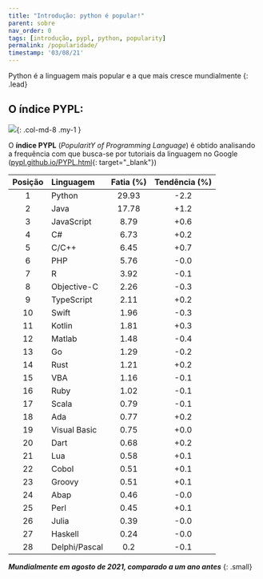 ```yaml
---
title: "Introdução: python é popular!"
parent: sobre
nav_order: 0
tags: [introdução, pypl, python, popularity]
permalink: /popularidade/
timestamp: '03/08/21'
---
```


Python é a linguagem mais popular e a que mais cresce mundialmente
{: .lead}

## O índice PYPL:

![]({{site.baseurl}}/assets/images/pypl.png){: .col-md-8 .my-1 }

O **índice PYPL** (*PopularitY of Programming Language*) é obtido analisando a frequência com que busca-se por tutoriais da linguagem no Google ([pypl.github.io/PYPL.html](http://pypl.github.io/PYPL.html){: target="\_blank"})

| Posição	| Linguagem |	Fatia (%)	| Tendência (%) |
|:-------:|:--------- |:-----:|:---------:|
| 1 | Python |          29.93  | -2.2  |
| 2 | Java |          17.78  | +1.2  |
| 3 | JavaScript |          8.79  | +0.6  |
| 4 | C# |          6.73  | +0.2  |
| 5 | C/C++ |          6.45  | +0.7  |
| 6 | PHP |          5.76  | -0.0  |
| 7 | R |          3.92  | -0.1  |
| 8 | Objective-C |          2.26  | -0.3  |
| 9 | TypeScript |          2.11  | +0.2  |
| 10 | Swift |          1.96  | -0.3  |
| 11 | Kotlin |          1.81  | +0.3  |
| 12 | Matlab |          1.48  | -0.4  |
| 13 | Go |          1.29  | -0.2  |
| 14 | Rust |          1.21  | +0.2  |
| 15 | VBA |          1.16  | -0.1  |
| 16 | Ruby |          1.02  | -0.1  |
| 17 | Scala |          0.79  | -0.1  |
| 18 | Ada |          0.77  | +0.2  |
| 19 | Visual Basic |          0.75  | +0.0  |
| 20 | Dart |          0.68  | +0.2  |
| 21 | Lua |          0.58  | +0.1  |
| 22 | Cobol |          0.51  | +0.1  |
| 23 | Groovy |          0.51  | +0.1  |
| 24 | Abap |          0.46  | -0.0  |
| 25 | Perl |          0.45  | +0.1  |
| 26 | Julia |          0.39  | -0.0  |
| 27 | Haskell |          0.24  | -0.0  |
| 28 | Delphi/Pascal |          0.2  | -0.1  |

***Mundialmente em agosto de 2021, comparado a um ano antes***
{: .small}
